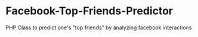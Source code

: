 Facebook-Top-Friends-Predictor
==============================

PHP Class to predict one's "top friends" by analyzing facebook interactions